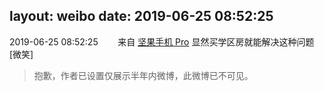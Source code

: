 layout: weibo
date: 2019-06-25 08:52:25
---
2019-06-25 08:52:25  &nbsp;&nbsp;&nbsp;&nbsp;&nbsp;&nbsp; 来自 <a href="http://app.weibo.com/t/feed/Z4AgP" rel="nofollow">坚果手机 Pro</a>
显然买学区房就能解决这种问题[微笑]
>  抱歉，作者已设置仅展示半年内微博，此微博已不可见。 ​​​

